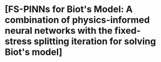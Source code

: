# [FS-PINNs for Biot's Model: A combination of physics-informed neural networks with the fixed-stress splitting iteration for solving Biot's model]

